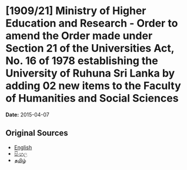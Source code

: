 # [1909/21] Ministry of Higher Education and Research - Order to amend the Order made under Section 21 of the Universities Act, No. 16 of 1978 establishing the University of Ruhuna Sri Lanka by adding 02 new items to the Faculty of Humanities and Social Sciences

**Date:** 2015-04-07

## Original Sources

- [English](https://documents.gov.lk/view/extra-gazettes/2015/4/1909-21_E.pdf)
- [සිංහල](https://documents.gov.lk/view/extra-gazettes/2015/4/1909-21_S.pdf)
- [தமிழ்](https://documents.gov.lk/view/extra-gazettes/2015/4/1909-21_T.pdf)
